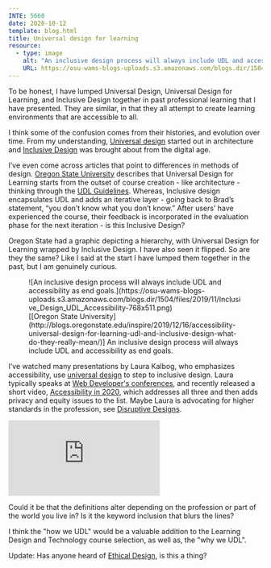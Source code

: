 ```yaml
---
INTE: 5660
date: 2020-10-12
template: blog.html
title: Universal design for learning
resource:
  - type: image
    alt: "An inclusive design process will always include UDL and accessibility as end goals."
    URL: https://osu-wams-blogs-uploads.s3.amazonaws.com/blogs.dir/1504/files/2019/11/Inclusive_Design_UDL_Accessibility-768x511.png
---
```


To be honest, I have lumped Universal Design, Universal Design for Learning, and Inclusive Design together in past professional learning that I have presented. They are similar, in that they all attempt to create learning environments that are accessible to all.

I think some of the confusion comes from their histories, and evolution over time. From my understanding, [Universal design](https://en.wikipedia.org/wiki/Universal_design) started out in architecture and [Inclusive Design](https://en.wikipedia.org/wiki/Inclusive_design) was brought about from the digital age.

I’ve even come across articles that point to differences in methods of design. [Oregon State University](http://blogs.oregonstate.edu/inspire/2019/12/16/accessibility-universal-design-for-learning-udl-and-inclusive-design-what-do-they-really-mean/) describes that Universal Design for Learning starts from the outset of course creation - like architecture - thinking through the [UDL Guidelines](http://udlguidelines.cast.org/). Whereas, Inclusive design encapsulates UDL and adds an iterative layer - going back to Brad’s statement, “you don’t know what you don’t know.” After users’ have experienced the course, their feedback is incorporated in the evaluation phase for the next iteration - is this Inclusive Design?

Oregon State had a graphic depicting a hierarchy, with Universal Design for Learning wrapped by Inclusive Design. I have also seen it flipped. So are they the same? Like I said at the start I have lumped them together in the past, but I am genuinely curious.

<figure markdown>
  ![An inclusive design process will always include UDL and accessibility as end goals.](https://osu-wams-blogs-uploads.s3.amazonaws.com/blogs.dir/1504/files/2019/11/Inclusive_Design_UDL_Accessibility-768x511.png)
  <figcaption markdown>[[Oregon State University](http://blogs.oregonstate.edu/inspire/2019/12/16/accessibility-universal-design-for-learning-udl-and-inclusive-design-what-do-they-really-mean/)] An inclusive design process will always include UDL and accessibility as end goals.</figcaption>
</figure>

I’ve watched many presentations by Laura Kalbog, who emphasizes accessibility, use [universal design](https://2017.ind.ie/archive/summit/videos/laura-kalbag/) to step to inclusive design. Laura typically speaks at [Web Developer's conferences](https://www.google.com/search?tbm=vid&q=laura+kalbag), and recently released a short video, [Accessibility in 2020](https://laurakalbag.com/accessibility-in-2020/), which addresses all three and then adds privacy and equity issues to the list. Maybe Laura is advocating for higher standards in the profession, see [Disruptive Designs](https://youtu.be/qofn4NcIF8E?t=459).

<div class="aspect-ratio aspect-ratio--16-9">
  <iframe class="aspect-ratio--content" src="https://www.youtube-nocookie.com/embed/qofn4NcIF8E?t=459" title="YouTube video player" frameborder="0" allow="accelerometer; autoplay; clipboard-write; encrypted-media; gyroscope; picture-in-picture" allowfullscreen></iframe>
</div>

Could it be that the definitions alter depending on the profession or part of the world you live in? Is it the keyword inclusion that blurs the lines?

I think the "how we UDL" would be a valuable addition to the Learning Design and Technology course selection, as well as, the "why we UDL".

Update: Has anyone heard of [Ethical Design](https://2017.ind.ie/ethical-design), is this a thing?
